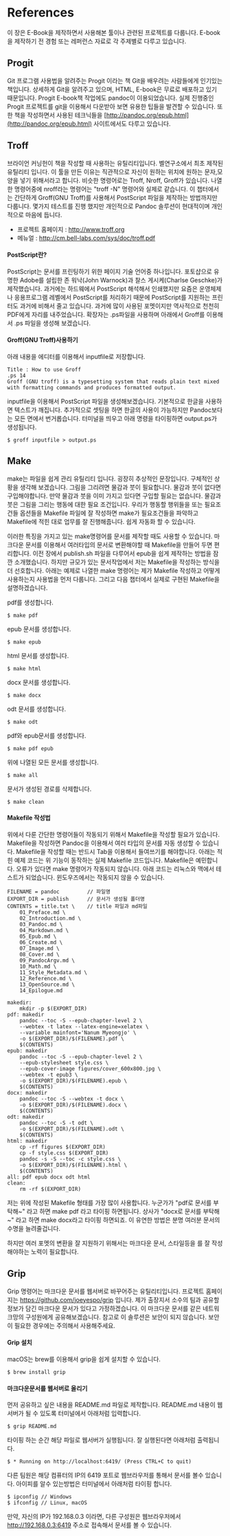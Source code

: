 
# References
이 장은 E-Book을 제작하면서 사용해본 툴이나 관련된 프로젝트를 다룹니다.
E-book을 제작하기 전 경험 또는 레퍼런스 자료로 각 주제별로 다루고 있습니다.

## Progit
Git 프로그램 사용법을 알려주는 Progit 이라는 책 Git을 배우려는 사람들에게 인기있는 책입니다.
상세하게 Git을 알려주고 있으며, HTML, E-book은 무료로 배포하고 있기 때문입니다.
Progit E-book책 작업에도 pandoc이 이용되었습니다.
실제 진행중인 Progit 프로젝트를 git을 이용해서 다운받아 보면 유용한 팁들을 발견할 수 있습니다.
또한 책을 작성하면서 사용된 테크닉들을 [http://pandoc.org/epub.html](http://pandoc.org/epub.html) 사이트에서도 다루고 있습니다.

## Troff
브라이언 커닝헌이 책을 작성할 때 사용하는 유틸리티입니다. 벨연구소에서 최초 제작된 유틸리티 입니다.
이 툴을 만든 이유는 직관적으로 자신이 원하는 위치에 원하는 문자,모양을 넣기 위해서라고 합니다.
비슷한 명령어로는 Troff, Nroff, Groff가 있습니다. 나열한 명령어중에 nroff라는 명령어는 "troff -N" 명령어와 실제로 같습니다.
이 챕터에서는 간단하게 Groff(GNU Troff)를 사용해서 PostScript 파일을 제작하는 방법까지만 다룹니다.
몇가지 테스트를 진행 했지만 개인적으로 Pandoc 솔루션이 현대적이며 개인적으로 마음에 듭니다.

- 프로젝트 홈페이지 : http://www.troff.org
- 메뉴얼 : http://cm.bell-labs.com/sys/doc/troff.pdf

#### PostScript란?
PostScript는 문서를 프린팅하기 위한 페이지 기술 언어중 하나입니다.
포토샵으로 유명한 Adobe를 설립한 존 워낙(John Warnock)과 
찰스 게시케(Charlse Geschke)가 제작했습니다.
과거에는 하드웨에서 PostScript 해석해서 인쇄했지만 요즘은 운영체제나 응용프로그램 레벨에서 PostScript를
처리하기 때문에 PostScript를 지원하는 프린터도 과거에 비해서 줄고 있습니다.
과거에 많이 사용된 포멧이지만 역사적으로 천천히 PDF에게 자리를 내주었습니다.
확장자는 .ps파일을 사용하며 아래에서 Groff를 이용해서 .ps 파일을 생성해 보겠습니다.

#### Groff(GNU Troff)사용하기
아래 내용을 에디터를 이용해서 inputfile로 저장합니다.

	Title : How to use Groff
	.ps 14
	Groff (GNU troff) is a typesetting system that reads plain text mixed with formatting commands and produces formatted output.


inputfile을 이용해서 PostScript 파일을 생성해보겠습니다.
기본적으로 한글을 사용하면 텍스트가 깨집니다.
추가적으로 셋팅을 하면 한글의 사용이 가능하지만 Pandoc보다는 모든 면에서 번거롭습니다.
터미널을 띄우고 아래 명령을 타이핑하면 output.ps가 생성됩니다.

	$ groff inputfile > output.ps


## Make
make는 파일을 쉽게 관리 유틸리티 입니다.
굉장히 추상적인 문장입니다.
구체적인 상황을 생각해 보겠습니다.
그림을 그리려면 물감과 붓이 필요합니다. 물감과 붓이 없다면 구입해야합니다.
만약 물감과 붓을 이미 가지고 있다면 구입할 필요는 없습니다.
물감과 붓은 그림을 그리는 행동에 대한 필요 조건입니다.
우리가 행동할 행위들을 또는 필요조건들 옵션들을 Makefile 파일에 잘 작성하면
make가 필요조건들을 파악하고 Makefile에 적힌 대로 업무를 잘 진행해줍니다.
쉽게 자동화 할 수 있습니다.

이러한 특징을 가지고 있는 make명령어를 문서를 제작할 때도 사용할 수 있습니다.
마크다운 문서를 이용해서 여러타입의 문서로 변환해야할 때 Makefile을 만들어 두면 편리합니다.
이전 장에서 publish.sh 파일을 다루어서 epub을 쉽게 제작하는 방법을 잠깐 소개했습니다.
하지만 규모가 있는 문서작업에서 저는 Makefile을 작성하는 방식을 더 선호합니다.
아래는 예제로 나열한 make 명령어는 제가 Makefile 작성하고 어떻게 사용하는지 사용법을 먼저 다룹니다.
그리고 다음 챕터에서 실제로 구현된 Makefile을 설명하겠습니다.

pdf를 생성합니다.

	$ make pdf

epub 문서를 생성합니다.

	$ make epub

html 문서를 생성합니다.

	$ make html

docx 문서를 생성합니다.

	$ make docx

odt 문서를 생성합니다.

	$ make odt

pdf와 epub문서를 생성합니다.

	$ make pdf epub

위에 나열된 모든 문서를 생성합니다.
	
	$ make all

문서가 생성된 경로를 삭제합니다.
	
	$ make clean

#### Makefile 작성법
위에서 다룬 간단한 명령어들이 작동되기 위해서 Makefile을 작성할 필요가 있습니다.
Makefile을 작성하면 Pandoc을 이용해서 여러 타입의 문서를 자동 생성할 수 있습니다.
Makefile을 작성할 때는 반드시 Tab을 이용해서 들여쓰기를 해야합니다.
아래는 적힌 예제 코드는 위 기능이 동작하는 실제 Makefile 코드입니다.
Makefile은 예민합니다. 오류가 있다면 make 명령어가 작동되지 않습니다.
아래 코드는 리눅스와 맥에서 테스트가 되었습니다. 윈도우즈에서는 작동되지 않을 수 있습니다.

	FILENAME = pandoc         // 파일명
	EXPORT_DIR = publish      // 문서가 생성될 폴더명
	CONTENTS = title.txt \    // title 파일과 md파일
		01_Preface.md \
		02_Introduction.md \
		03_Pandoc.md \
		04_Markdown.md \
		05_Epub.md \
		06_Create.md \
		07_Image.md \
		08_Cover.md \
		09_PandocArgv.md \
		10_Math.md \
		11_Style_Metadata.md \
		12_Reference.md \
		13_OpenSource.md \
		14_Epilogue.md

	makedir:
		mkdir -p $(EXPORT_DIR)
	pdf: makedir
		pandoc --toc -S --epub-chapter-level 2 \
		--webtex -t latex --latex-engine=xelatex \
		--variable mainfont='Nanum Myeongjo' \
		-o $(EXPORT_DIR)/$(FILENAME).pdf \
		$(CONTENTS)
	epub: makedir
		pandoc --toc -S --epub-chapter-level 2 \
		--epub-stylesheet style.css \
		--epub-cover-image figures/cover_600x800.jpg \
		--webtex -t epub3 \
		-o $(EXPORT_DIR)/$(FILENAME).epub \
		$(CONTENTS)
	docx: makedir
		pandoc --toc -S --webtex -t docx \
		-o $(EXPORT_DIR)/$(FILENAME).docx \
		$(CONTENTS)
	odt: makedir
		pandoc --toc -S -t odt \
		-o $(EXPORT_DIR)/$(FILENAME).odt \
		$(CONTENTS)
	html: makedir
		cp -rf figures $(EXPORT_DIR)
		cp -f style.css $(EXPORT_DIR)
		pandoc -s -S --toc -c style.css \
		-o $(EXPORT_DIR)/$(FILENAME).html \
		$(CONTENTS)
	all: pdf epub docx odt html
	clean:
		rm -rf $(EXPORT_DIR)

저는 위에 작성된 Makefile 형태를 가장 많이 사용합니다.
누군가가 "pdf로 문서를 부탁해~" 라고 하면 make pdf 라고 타이핑 하면됩니다.
상사가 "docx로 문서를 부탁해~" 라고 하면 make docx라고 타이핑 하면되죠.
이 유연한 방법은 분명 여러분 문서의 수명을 늘려줄겁니다.

하지만 여러 포멧의 변환을 잘 지원하기 위해서는
마크다운 문서, 스타일등을 를 잘 작성해야하는 노력이 필요합니다.

## Grip
Grip 명령어는 마크다운 문서를 웹서버로 바꾸어주는 유틸리티입니다.
프로젝트 홈페이지는 https://github.com/joeyespo/grip 입니다.
제가 출장지서 소수의 팀과 공유할 정보가 담긴 마크다운 문서가 있다고 가정하겠습니다.
이 마크다운 문서를 같은 네트워크망의 구성원에게 공유해보겠습니다.
참고로 이 솔루션은 보안이 되지 않습니다. 보안이 필요한 경우에는 주의해서 사용해주세요.

#### Grip 설치
macOS는 brew를 이용해서 grip을 쉽게 설치할 수 있습니다.

	$ brew install grip


#### 마크다운문서를 웹서버로 올리기
먼저 공유하고 싶은 내용을 README.md 파일로 제작합니다.
README.md 내용이 웹서버가 될 수 있도록 터미널에서 아래처럼 입력합니다.

	$ grip README.md

타이핑 하는 순간 해당 파일로 웹서버가 실행됩니다. 잘 실행된다면 아래처럼 출력됩니다.

	$ * Running on http://localhost:6419/ (Press CTRL+C to quit)

다른 팀원은 해당 컴퓨터의 IP의 6419 포트로 웹브라우저를 통해서 문서를 볼수 있습니다.
아이피를 알수 있는방법은 터미널에서 아래처럼 타이핑 합니다.

	$ ipconfig // Windows
	$ ifconfig // Linux, macOS

만약, 자신의 IP가 192.168.0.3 이라면,
다른 구성원은 웹브라우저에서 http://192.168.0.3:6419 주소로 접속해서 문서를 볼 수 있습니다.
